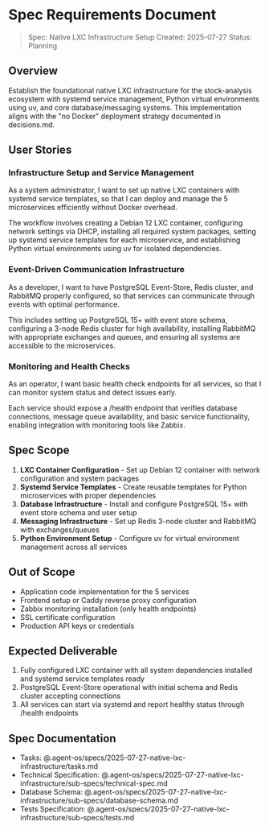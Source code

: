 # Spec Requirements Document

> Spec: Native LXC Infrastructure Setup
> Created: 2025-07-27
> Status: Planning

## Overview

Establish the foundational native LXC infrastructure for the stock-analysis ecosystem with systemd service management, Python virtual environments using uv, and core database/messaging systems. This implementation aligns with the "no Docker" deployment strategy documented in decisions.md.

## User Stories

### Infrastructure Setup and Service Management

As a system administrator, I want to set up native LXC containers with systemd service templates, so that I can deploy and manage the 5 microservices efficiently without Docker overhead.

The workflow involves creating a Debian 12 LXC container, configuring network settings via DHCP, installing all required system packages, setting up systemd service templates for each microservice, and establishing Python virtual environments using uv for isolated dependencies.

### Event-Driven Communication Infrastructure

As a developer, I want to have PostgreSQL Event-Store, Redis cluster, and RabbitMQ properly configured, so that services can communicate through events with optimal performance.

This includes setting up PostgreSQL 15+ with event store schema, configuring a 3-node Redis cluster for high availability, installing RabbitMQ with appropriate exchanges and queues, and ensuring all systems are accessible to the microservices.

### Monitoring and Health Checks

As an operator, I want basic health check endpoints for all services, so that I can monitor system status and detect issues early.

Each service should expose a /health endpoint that verifies database connections, message queue availability, and basic service functionality, enabling integration with monitoring tools like Zabbix.

## Spec Scope

1. **LXC Container Configuration** - Set up Debian 12 container with network configuration and system packages
2. **Systemd Service Templates** - Create reusable templates for Python microservices with proper dependencies
3. **Database Infrastructure** - Install and configure PostgreSQL 15+ with event store schema and user setup
4. **Messaging Infrastructure** - Set up Redis 3-node cluster and RabbitMQ with exchanges/queues
5. **Python Environment Setup** - Configure uv for virtual environment management across all services

## Out of Scope

- Application code implementation for the 5 services
- Frontend setup or Caddy reverse proxy configuration
- Zabbix monitoring installation (only health endpoints)
- SSL certificate configuration
- Production API keys or credentials

## Expected Deliverable

1. Fully configured LXC container with all system dependencies installed and systemd service templates ready
2. PostgreSQL Event-Store operational with initial schema and Redis cluster accepting connections
3. All services can start via systemd and report healthy status through /health endpoints

## Spec Documentation

- Tasks: @.agent-os/specs/2025-07-27-native-lxc-infrastructure/tasks.md
- Technical Specification: @.agent-os/specs/2025-07-27-native-lxc-infrastructure/sub-specs/technical-spec.md
- Database Schema: @.agent-os/specs/2025-07-27-native-lxc-infrastructure/sub-specs/database-schema.md
- Tests Specification: @.agent-os/specs/2025-07-27-native-lxc-infrastructure/sub-specs/tests.md